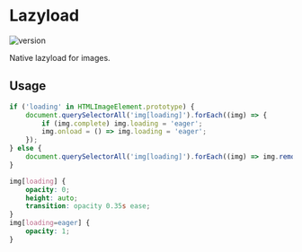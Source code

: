 
# Lazyload

![version](https://img.shields.io/github/manifest-json/v/Natjo/lazyload)

Native lazyload for images.

## Usage
```javascript
if ('loading' in HTMLImageElement.prototype) {
    document.querySelectorAll('img[loading]').forEach((img) => {
        if (img.complete) img.loading = 'eager';
        img.onload = () => img.loading = 'eager';
    });
} else {
    document.querySelectorAll('img[loading]').forEach((img) => img.removeAttribute('loading'));
}
```

```css
img[loading] {
    opacity: 0;
    height: auto;
    transition: opacity 0.35s ease;
}
img[loading=eager] {
    opacity: 1;
}
```
